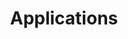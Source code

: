 ---
title: Applications
type: landing

sections:
  - block: portfolio
    id: applications
    content:
      title: Applications
      subtitle: 
      text: |-

        With applications that can be used by operational units and the public, Orion Lab aims to showcase the value of AI for social good.

      filters:
        # Folders to display content from
        folders:
          - applications
      #   # Only show content with these tags
      #   tags: []
      #   # Exclude content with these tags
      #   exclude_tags: []
      #   # Which Hugo page kinds to show (https://gohugo.io/templates/section-templates/#page-kinds)
      #   kinds:
      #     - page
    design:
      # See Page Builder docs for all section customization options.
      # Choose how many columns the section has. Valid values: '1' or '2'.
      columns: '1'
      # Choose a listing view
      view: showcase
      # For Showcase view, flip alternate rows?
      flip_alt_rows: false
---